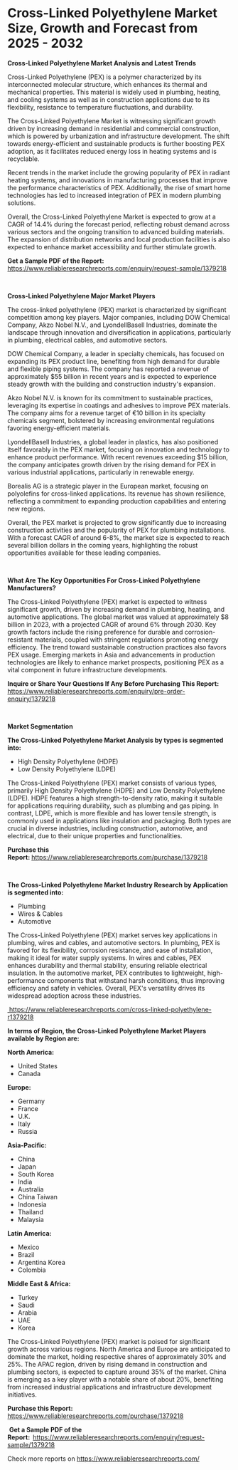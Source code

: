 <p><h1>Cross-Linked Polyethylene Market Size, Growth and Forecast from 2025 - 2032</h1></p><p><strong>Cross-Linked Polyethylene Market Analysis and Latest Trends</strong></p>
<p><p>Cross-Linked Polyethylene (PEX) is a polymer characterized by its interconnected molecular structure, which enhances its thermal and mechanical properties. This material is widely used in plumbing, heating, and cooling systems as well as in construction applications due to its flexibility, resistance to temperature fluctuations, and durability. </p><p>The Cross-Linked Polyethylene Market is witnessing significant growth driven by increasing demand in residential and commercial construction, which is powered by urbanization and infrastructure development. The shift towards energy-efficient and sustainable products is further boosting PEX adoption, as it facilitates reduced energy loss in heating systems and is recyclable.</p><p>Recent trends in the market include the growing popularity of PEX in radiant heating systems, and innovations in manufacturing processes that improve the performance characteristics of PEX. Additionally, the rise of smart home technologies has led to increased integration of PEX in modern plumbing solutions. </p><p>Overall, the Cross-Linked Polyethylene Market is expected to grow at a CAGR of 14.4% during the forecast period, reflecting robust demand across various sectors and the ongoing transition to advanced building materials. The expansion of distribution networks and local production facilities is also expected to enhance market accessibility and further stimulate growth.</p></p>
<p><strong>Get a Sample PDF of the Report:&nbsp;</strong> <a href="https://www.reliableresearchreports.com/enquiry/request-sample/1379218?utm_campaign=3323&utm_medium=2&utm_source=Github&utm_content=ia&utm_term=02042025&utm_id=cross-linked-polyethylene">https://www.reliableresearchreports.com/enquiry/request-sample/1379218</a></p>
<p>&nbsp;</p>
<p><strong>Cross-Linked Polyethylene Major Market Players</strong></p>
<p><p>The cross-linked polyethylene (PEX) market is characterized by significant competition among key players. Major companies, including DOW Chemical Company, Akzo Nobel N.V., and LyondellBasell Industries, dominate the landscape through innovation and diversification in applications, particularly in plumbing, electrical cables, and automotive sectors. </p><p>DOW Chemical Company, a leader in specialty chemicals, has focused on expanding its PEX product line, benefiting from high demand for durable and flexible piping systems. The company has reported a revenue of approximately $55 billion in recent years and is expected to experience steady growth with the building and construction industry's expansion.</p><p>Akzo Nobel N.V. is known for its commitment to sustainable practices, leveraging its expertise in coatings and adhesives to improve PEX materials. The company aims for a revenue target of €10 billion in its specialty chemicals segment, bolstered by increasing environmental regulations favoring energy-efficient materials.</p><p>LyondellBasell Industries, a global leader in plastics, has also positioned itself favorably in the PEX market, focusing on innovation and technology to enhance product performance. With recent revenues exceeding $15 billion, the company anticipates growth driven by the rising demand for PEX in various industrial applications, particularly in renewable energy.</p><p>Borealis AG is a strategic player in the European market, focusing on polyolefins for cross-linked applications. Its revenue has shown resilience, reflecting a commitment to expanding production capabilities and entering new regions.</p><p>Overall, the PEX market is projected to grow significantly due to increasing construction activities and the popularity of PEX for plumbing installations. With a forecast CAGR of around 6-8%, the market size is expected to reach several billion dollars in the coming years, highlighting the robust opportunities available for these leading companies.</p></p>
<p>&nbsp;</p>
<p><strong>What Are The Key Opportunities For Cross-Linked Polyethylene Manufacturers?</strong></p>
<p><p>The Cross-Linked Polyethylene (PEX) market is expected to witness significant growth, driven by increasing demand in plumbing, heating, and automotive applications. The global market was valued at approximately $8 billion in 2023, with a projected CAGR of around 6% through 2030. Key growth factors include the rising preference for durable and corrosion-resistant materials, coupled with stringent regulations promoting energy efficiency. The trend toward sustainable construction practices also favors PEX usage. Emerging markets in Asia and advancements in production technologies are likely to enhance market prospects, positioning PEX as a vital component in future infrastructure developments.</p></p>
<p><strong>Inquire or Share Your Questions If Any Before Purchasing This Report:</strong> <a href="https://www.reliableresearchreports.com/enquiry/pre-order-enquiry/1379218?utm_campaign=3323&utm_medium=2&utm_source=Github&utm_content=ia&utm_term=02042025&utm_id=cross-linked-polyethylene">https://www.reliableresearchreports.com/enquiry/pre-order-enquiry/1379218</a></p>
<p>&nbsp;</p>
<p><strong>Market Segmentation</strong></p>
<p><strong>The Cross-Linked Polyethylene Market Analysis by types is segmented into:</strong></p>
<p><ul><li>High Density Polyethylene (HDPE)</li><li>Low Density Polyethylene (LDPE)</li></ul></p>
<p><p>The Cross-Linked Polyethylene (PEX) market consists of various types, primarily High Density Polyethylene (HDPE) and Low Density Polyethylene (LDPE). HDPE features a high strength-to-density ratio, making it suitable for applications requiring durability, such as plumbing and gas piping. In contrast, LDPE, which is more flexible and has lower tensile strength, is commonly used in applications like insulation and packaging. Both types are crucial in diverse industries, including construction, automotive, and electrical, due to their unique properties and functionalities.</p></p>
<p><strong>Purchase this Report:&nbsp;</strong><a href="https://www.reliableresearchreports.com/purchase/1379218?utm_campaign=3323&utm_medium=2&utm_source=Github&utm_content=ia&utm_term=02042025&utm_id=cross-linked-polyethylene">https://www.reliableresearchreports.com/purchase/1379218</a></p>
<p>&nbsp;</p>
<p><strong>The Cross-Linked Polyethylene Market Industry Research by Application is segmented into:</strong></p>
<p><ul><li>Plumbing</li><li>Wires & Cables</li><li>Automotive</li></ul></p>
<p><p>The Cross-Linked Polyethylene (PEX) market serves key applications in plumbing, wires and cables, and automotive sectors. In plumbing, PEX is favored for its flexibility, corrosion resistance, and ease of installation, making it ideal for water supply systems. In wires and cables, PEX enhances durability and thermal stability, ensuring reliable electrical insulation. In the automotive market, PEX contributes to lightweight, high-performance components that withstand harsh conditions, thus improving efficiency and safety in vehicles. Overall, PEX's versatility drives its widespread adoption across these industries.</p></p>
<p><a href="https://www.reliableresearchreports.com/cross-linked-polyethylene-r1379218?utm_campaign=3323&utm_medium=2&utm_source=Github&utm_content=ia&utm_term=02042025&utm_id=cross-linked-polyethylene">&nbsp;https://www.reliableresearchreports.com/cross-linked-polyethylene-r1379218</a></p>
<p><strong>In terms of Region, the Cross-Linked Polyethylene Market Players available by Region are:</strong></p>
<p>
    <p> <strong> North America: </strong>
        <ul>
            <li>United States</li>
            <li>Canada</li>
        </ul>
        </p> 
    <p> <strong> Europe: </strong>
        <ul>
            <li>Germany</li>
            <li>France</li>
            <li>U.K.</li>
            <li>Italy</li>
            <li>Russia</li>
        </ul>
        </p> 
    <p> <strong> Asia-Pacific: </strong>
        <ul>
            <li>China</li>
            <li>Japan</li>
            <li>South Korea</li>
            <li>India</li>
            <li>Australia</li>
            <li>China Taiwan</li>
            <li>Indonesia</li>
            <li>Thailand</li>
            <li>Malaysia</li>
        </ul>
        </p> 
    <p> <strong> Latin America: </strong>
        <ul>
            <li>Mexico</li>
            <li>Brazil</li>
            <li>Argentina Korea</li>
            <li>Colombia</li>
        </ul>
        </p> 
    <p> <strong> Middle East & Africa: </strong>
        <ul>
            <li>Turkey</li>
            <li>Saudi</li>
            <li>Arabia</li>
            <li>UAE</li>
            <li>Korea</li>
        </ul>
    </p>
    </p>
<p><p>The Cross-Linked Polyethylene (PEX) market is poised for significant growth across various regions. North America and Europe are anticipated to dominate the market, holding respective shares of approximately 30% and 25%. The APAC region, driven by rising demand in construction and plumbing sectors, is expected to capture around 35% of the market. China is emerging as a key player with a notable share of about 20%, benefiting from increased industrial applications and infrastructure development initiatives.</p></p>
<p><strong>Purchase this Report: </strong><a href="https://www.reliableresearchreports.com/purchase/1379218?utm_campaign=3323&utm_medium=2&utm_source=Github&utm_content=ia&utm_term=02042025&utm_id=cross-linked-polyethylene">https://www.reliableresearchreports.com/purchase/1379218</a></p>
<p>&nbsp;<strong>Get a Sample PDF of the Report:&nbsp;&nbsp;</strong><a href="https://www.reliableresearchreports.com/enquiry/request-sample/1379218?utm_campaign=3323&utm_medium=2&utm_source=Github&utm_content=ia&utm_term=02042025&utm_id=cross-linked-polyethylene">https://www.reliableresearchreports.com/enquiry/request-sample/1379218</a></p>
<p><strong></strong></p>
<p>Check more reports on <a href="https://www.reliableresearchreports.com/?utm_campaign=3323&utm_medium=2&utm_source=Github&utm_content=ia&utm_term=02042025&utm_id=cross-linked-polyethylene">https://www.reliableresearchreports.com/</a></p>
